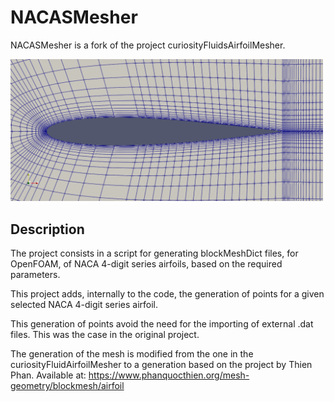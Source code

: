 # NACASMesher

NACASMesher is a fork of the project curiosityFluidsAirfoilMesher.

<img src="https://github.com/LHopitalAstralis/NACASMesher/blob/master/Grid%20Example.png?raw=true" width="500">

## Description

The project consists in a script for generating blockMeshDict files, for OpenFOAM, of NACA 4-digit series airfoils, based on the required parameters.

This project adds, internally to the code, the generation of points for a given selected NACA 4-digit series airfoil.

This generation of points avoid the need for the importing of external .dat files. This was the case in the original project.

The generation of the mesh is modified from the one in the curiosityFluidAirfoilMesher to a generation based on the project by Thien Phan. 
Available at: https://www.phanquocthien.org/mesh-geometry/blockmesh/airfoil 



